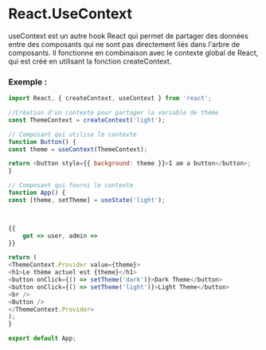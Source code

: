 # React.UseContext

useContext est un autre hook React qui permet de partager des données entre des composants qui ne sont pas directement liés dans l'arbre de composants. Il fonctionne en combinaison avec le contexte global de React, qui est créé en utilisant la fonction createContext.

### Exemple :
```` js
import React, { createContext, useContext } from 'react';

//Création d'un contexte pour partager la variable de thème
const ThemeContext = createContext('light');

// Composant qui utilise le contexte
function Button() {
const theme = useContext(ThemeContext);

return <button style={{ background: theme }}>I am a button</button>;
}

// Composant qui fourni le contexte
function App() {
const [theme, setTheme] = useState('light');



{{
    get => user, admin => 
}}

return (
<ThemeContext.Provider value={theme}>
<h1>Le thème actuel est {theme}</h1>
<button onClick={() => setTheme('dark')}>Dark Theme</button>
<button onClick={() => setTheme('light')}>Light Theme</button>
<br />
<Button />
</ThemeContext.Provider>
);
}

export default App;
````